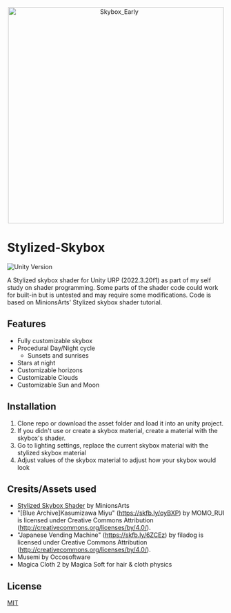 <div align="center">
  <img src="https://github.com/user-attachments/assets/d1863f0b-d0f9-4b33-a3e6-f8bde7cd1bc1" width="500" alt="Skybox_Early"/>
</div>

# Stylized-Skybox
![Unity Version](https://img.shields.io/badge/Unity-2022.3%20LTS%2B-blueviolet?logo=unity)

A Stylized skybox shader for Unity URP (2022.3.20f1) as part of my self study on shader programming. 
Some parts of the shader code could work for built-in but is untested and may require some modifications. 
Code is based on MinionsArts' Stylized skybox shader tutorial.

## Features
- Fully customizable skybox
- Procedural Day/Night cycle
    - Sunsets and sunrises
- Stars at night
- Customizable horizons
- Customizable Clouds
- Customizable Sun and Moon

## Installation
1. Clone repo or download the asset folder and load it into an unity project.
2. If you didn't use or create a skybox material, create a material with the skybox's shader.
3. Go to lighting settings, replace the current skybox material with the stylized skybox material
4. Adjust values of the skybox material to adjust how your skybox would look
    
## Cresits/Assets used
 - [Stylized Skybox Shader](https://www.patreon.com/posts/27402644) by MinionsArts
 - "[Blue Archive]Kasumizawa Miyu" (https://skfb.ly/oyBXP) by MOMO_RUI is licensed under Creative Commons Attribution (http://creativecommons.org/licenses/by/4.0/).
 - "Japanese Vending Machine" (https://skfb.ly/6ZCEz) by filadog is licensed under Creative Commons Attribution (http://creativecommons.org/licenses/by/4.0/).
 - Musemi by Occosoftware
 - Magica Cloth 2 by Magica Soft for hair & cloth physics

## License
[MIT](https://choosealicense.com/licenses/mit/)

